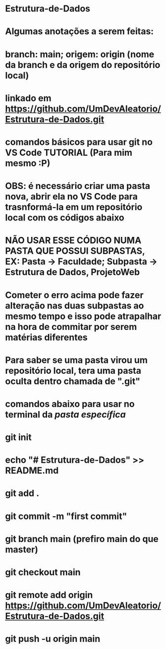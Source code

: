 # Estrutura-de-Dados
# Algumas anotações a serem feitas:
# branch: main; origem: origin (nome da branch e da origem do repositório local)
# linkado em https://github.com/UmDevAleatorio/Estrutura-de-Dados.git

# comandos básicos para usar git no VS Code TUTORIAL (Para mim mesmo :P)
# OBS: é necessário criar uma pasta nova, abrir ela no VS Code para trasnformá-la em um repositório local com os códigos abaixo
# NÃO USAR ESSE CÓDIGO NUMA PASTA QUE POSSUI SUBPASTAS, EX: Pasta -> Faculdade; Subpasta -> Estrutura de Dados, ProjetoWeb
# Cometer o erro acima pode fazer alteração nas duas subpastas ao mesmo tempo e isso pode atrapalhar na hora de commitar por serem matérias diferentes
# Para saber se uma pasta virou um repositório local, tera uma pasta oculta dentro chamada de ".git"
# comandos abaixo para usar no terminal da *pasta específica*
# git init
# echo "# Estrutura-de-Dados" >> README.md
# git add .
# git commit -m "first commit"
# git branch main (prefiro main do que master)
# git checkout main
# git remote add origin https://github.com/UmDevAleatorio/Estrutura-de-Dados.git
# git push -u origin main
